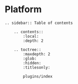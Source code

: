 # Platform


```eval_rst
.. sidebar:: Table of contents

    .. contents::
        :local:
        :depth: 2

```

```eval_rst
    .. toctree::
        :maxdepth: 2
        :glob:
        :hidden:
        :titlesonly:

        plugins/index
```
